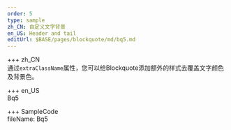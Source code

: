 ```yaml
---   
order: 5 
type: sample  
zh_CN: 自定义文字背景
en_US: Header and tail
editUrl: $BASE/pages/blockquote/md/bq5.md
---      
```


+++ zh_CN   
通过<Code>extraClassName</Code>属性，您可以给Blockquote添加额外的样式去覆盖文字颜色及背景色。 

+++ en_US   
Bq5

+++ SampleCode  
fileName: Bq5
